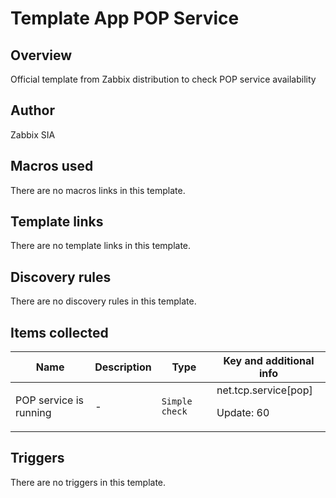 # Template App POP Service

## Overview

Official template from Zabbix distribution to check POP service availability



## Author

Zabbix SIA

## Macros used

There are no macros links in this template.

## Template links

There are no template links in this template.

## Discovery rules

There are no discovery rules in this template.

## Items collected

|Name|Description|Type|Key and additional info|
|----|-----------|----|----|
|POP service is running|<p>-</p>|`Simple check`|net.tcp.service[pop]<p>Update: 60</p>|
## Triggers

There are no triggers in this template.

